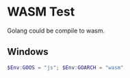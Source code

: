 # WASM Test

Golang could be compile to wasm.

## Windows

```powershell
$Env:GOOS = "js"; $Env:GOARCH = "wasm"
```
